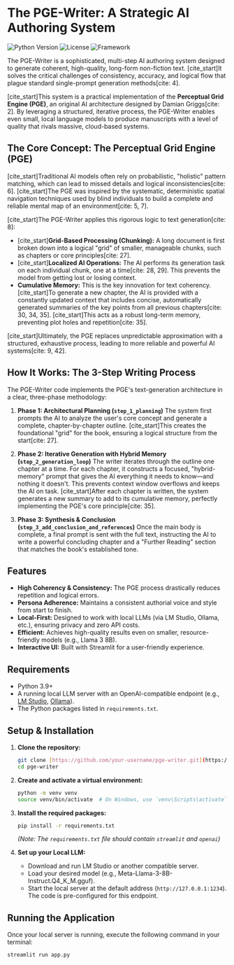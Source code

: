 # The PGE-Writer: A Strategic AI Authoring System

![Python Version](https://img.shields.io/badge/python-3.9+-blue.svg)
![License](https://img.shields.io/badge/license-MIT-green.svg)
![Framework](https://img.shields.io/badge/framework-Streamlit-red.svg)

The PGE-Writer is a sophisticated, multi-step AI authoring system designed to generate coherent, high-quality, long-form non-fiction text. [cite_start]It solves the critical challenges of consistency, accuracy, and logical flow that plague standard single-prompt generation methods[cite: 4].

[cite_start]This system is a practical implementation of the **Perceptual Grid Engine (PGE)**, an original AI architecture designed by Damian Griggs[cite: 2]. By leveraging a structured, iterative process, the PGE-Writer enables even small, local language models to produce manuscripts with a level of quality that rivals massive, cloud-based systems.

## The Core Concept: The Perceptual Grid Engine (PGE)

[cite_start]Traditional AI models often rely on probabilistic, "holistic" pattern matching, which can lead to missed details and logical inconsistencies[cite: 6]. [cite_start]The PGE was inspired by the systematic, deterministic spatial navigation techniques used by blind individuals to build a complete and reliable mental map of an environment[cite: 5, 7].

[cite_start]The PGE-Writer applies this rigorous logic to text generation[cite: 8]:

* [cite_start]**Grid-Based Processing (Chunking):** A long document is first broken down into a logical "grid" of smaller, manageable chunks, such as chapters or core principles[cite: 27].
* [cite_start]**Localized AI Operations:** The AI performs its generation task on each individual chunk, one at a time[cite: 28, 29]. This prevents the model from getting lost or losing context.
* **Cumulative Memory:** This is the key innovation for text coherency. [cite_start]To generate a new chapter, the AI is provided with a constantly updated context that includes concise, automatically generated summaries of the key points from all previous chapters[cite: 30, 34, 35]. [cite_start]This acts as a robust long-term memory, preventing plot holes and repetition[cite: 35].

[cite_start]Ultimately, the PGE replaces unpredictable approximation with a structured, exhaustive process, leading to more reliable and powerful AI systems[cite: 9, 42].

## How It Works: The 3-Step Writing Process

The PGE-Writer code implements the PGE's text-generation architecture in a clear, three-phase methodology:

1.  **Phase 1: Architectural Planning (`step_1_planning`)**
    The system first prompts the AI to analyze the user's core concept and generate a complete, chapter-by-chapter outline. [cite_start]This creates the foundational "grid" for the book, ensuring a logical structure from the start[cite: 27].

2.  **Phase 2: Iterative Generation with Hybrid Memory (`step_2_generation_loop`)**
    The writer iterates through the outline one chapter at a time. For each chapter, it constructs a focused, "hybrid-memory" prompt that gives the AI everything it needs to know—and nothing it doesn't. This prevents context window overflows and keeps the AI on task. [cite_start]After each chapter is written, the system generates a new summary to add to its cumulative memory, perfectly implementing the PGE's core principle[cite: 35].

3.  **Phase 3: Synthesis & Conclusion (`step_3_add_conclusion_and_references`)**
    Once the main body is complete, a final prompt is sent with the full text, instructing the AI to write a powerful concluding chapter and a "Further Reading" section that matches the book's established tone.

## Features

* **High Coherency & Consistency:** The PGE process drastically reduces repetition and logical errors.
* **Persona Adherence:** Maintains a consistent authorial voice and style from start to finish.
* **Local-First:** Designed to work with local LLMs (via LM Studio, Ollama, etc.), ensuring privacy and zero API costs.
* **Efficient:** Achieves high-quality results even on smaller, resource-friendly models (e.g., Llama 3 8B).
* **Interactive UI:** Built with Streamlit for a user-friendly experience.

## Requirements

* Python 3.9+
* A running local LLM server with an OpenAI-compatible endpoint (e.g., [LM Studio](https://lmstudio.ai/), [Ollama](https://ollama.com/)).
* The Python packages listed in `requirements.txt`.

## Setup & Installation

1.  **Clone the repository:**
    ```bash
    git clone [https://github.com/your-username/pge-writer.git](https://github.com/your-username/pge-writer.git)
    cd pge-writer
    ```

2.  **Create and activate a virtual environment:**
    ```bash
    python -m venv venv
    source venv/bin/activate  # On Windows, use `venv\Scripts\activate`
    ```

3.  **Install the required packages:**
    ```bash
    pip install -r requirements.txt
    ```
    *(Note: The `requirements.txt` file should contain `streamlit` and `openai`)*

4.  **Set up your Local LLM:**
    * Download and run LM Studio or another compatible server.
    * Load your desired model (e.g., Meta-Llama-3-8B-Instruct.Q4_K_M.gguf).
    * Start the local server at the default address (`http://127.0.0.1:1234`). The code is pre-configured for this endpoint.

## Running the Application

Once your local server is running, execute the following command in your terminal:

```bash
streamlit run app.py
